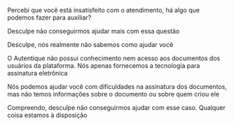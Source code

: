 Percebi que você está insatisfeito com o atendimento, há algo que podemos fazer para auxiliar?

  

Desculpe não conseguirmos ajudar mais com essa questão

  

Desculpe, nós realmente não sabemos como ajudar você

  

O Autentique não possui conhecimento nem acesso aos documentos dos usuários da plataforma. Nós apenas fornecemos a tecnologia para assinatura eletrônica

  

Nós podemos ajudar você com dificuldades na assinatura dos documentos, mas não temos informações sobre o documento ou sobre quem criou ele

  

Compreendo, desculpe não conseguirmos ajudar com esse caso. Qualquer coisa estamos à disposição